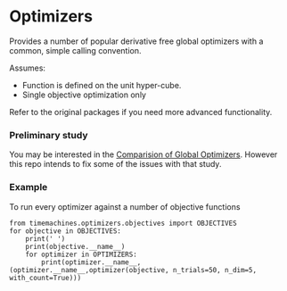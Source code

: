 
# Optimizers

Provides a number of popular derivative free global optimizers with a common, simple calling convention. 

Assumes:

- Function is defined on the unit hyper-cube. 
- Single objective optimization only

Refer to the original packages if you need more advanced functionality. 

### Preliminary study

You may be interested in the [Comparision of Global Optimizers](https://www.microprediction.com/blog/optimize). However this repo
intends to fix some of the issues with that study. 

### Example

To run every optimizer against a number of objective functions

    from timemachines.optimizers.objectives import OBJECTIVES
    for objective in OBJECTIVES:
        print(' ')
        print(objective.__name__)
        for optimizer in OPTIMIZERS:
            print(optimizer.__name__,(optimizer.__name__,optimizer(objective, n_trials=50, n_dim=5, with_count=True)))

